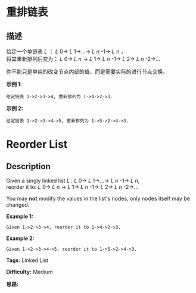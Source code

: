 # 重排链表

## 描述

给定一个单链表  _L_ ： _L_ 0-> _L_ 1->…-> _L_ _n_ -1-> _L_ n ，  
将其重新排列后变为： _L_ 0-> _L_ _n_ -> _L_ 1-> _L_ _n_ -1-> _L_ 2-> _L_ _n_ -2->…

你不能只是单纯的改变节点内部的值，而是需要实际的进行节点交换。

**示例  1:**

    
    
    给定链表 1->2->3->4, 重新排列为 1->4->2->3.

**示例 2:**

    
    
    给定链表 1->2->3->4->5, 重新排列为 1->5->2->4->3.



# Reorder List

## Description



Given a singly linked list _L_ : _L_ 0-> _L_ 1->…-> _L_ _n_ -1-> _L_ n,  
reorder it to: _L_ 0-> _L_ _n_ -> _L_ 1-> _L_ _n_ -1-> _L_ 2-> _L_ _n_ -2->…

You may **not** modify the values in the list's nodes, only nodes itself may be changed.

**Example 1:**

    
    
    Given 1->2->3->4, reorder it to 1->4->2->3.

**Example 2:**

    
    
    Given 1->2->3->4->5, reorder it to 1->5->2->4->3.
    


**Tags:** Linked List

**Difficulty:** Medium

**思路:**
